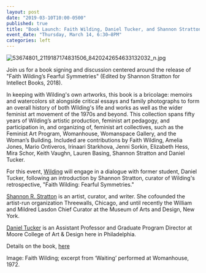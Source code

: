 ```yaml
---
layout: post
date: "2019-03-10T10:00-0500"
published: true
title: "Book Launch: Faith Wilding, Daniel Tucker, and Shannon Stratton"
event_date: "Thursday, March 14, 6:30–8PM"
categories: left
---
```


![53674801_2119187174831506_8420242654633132032_n.jpg]({{site.baseurl}}/assets/img/53674801_2119187174831506_8420242654633132032_n.jpg)

Join us for a book signing and discussion centered around the release of "Faith Wilding’s Fearful Symmetries" (Edited by Shannon Stratton for Intellect Books, 2018).

In keeping with Wilding's own artworks, this book is a bricolage: memoirs and watercolors sit alongside critical essays and family photographs to form an overall history of both Wilding's life and works as well as the wider feminist art movement of the 1970s and beyond. This collection spans fifty years of Wilding’s artistic production, feminist art pedagogy, and participation in, and organizing of, feminist art collectives, such as the Feminist Art Program, Womanhouse, Womanspace Gallery, and the Woman’s Building. Included are contributions by Faith Wilding, Amelia Jones, Mario Ontiveros, Irinaari Starkhova, Jenni Sorkin, Elizabeth Hess, Mira Schor, Keith Vaughn, Lauren Basing, Shannon Stratton and Daniel Tucker.

For this event, [Wilding](https://en.wikipedia.org/wiki/Faith_Wilding) will engage in a dialogue with former student, Daniel Tucker, following an introduction by Shannon Stratton, curator of Wilding's retrospective, "Faith Wilding: Fearful Symmetries."

[Shannon R. Stratton](https://en.wikipedia.org/wiki/Shannon_R._Stratton) is an artist, curator, and writer. She cofounded the artist-run organization Threewalls, Chicago, and until recently the William and Mildred Lasdon Chief Curator at the Museum of Arts and Design, New York.

[Daniel Tucker](https://miscprojects.com/) is an Assistant Professor and Graduate Program Director at Moore College of Art & Design here in Philadelphia.

Details on the book, [here](https://www.press.uchicago.edu/ucp/books/book/distributed/F/bo31276209.html)

Image: Faith Wilding; excerpt from ‘Waiting’ performed at Womanhouse, 1972.
